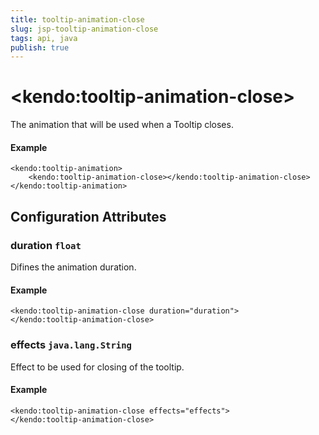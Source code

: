 ```yaml
---
title: tooltip-animation-close
slug: jsp-tooltip-animation-close
tags: api, java
publish: true
---
```


# \<kendo:tooltip-animation-close\>

The animation that will be used when a Tooltip closes.

#### Example
    <kendo:tooltip-animation>
        <kendo:tooltip-animation-close></kendo:tooltip-animation-close>
    </kendo:tooltip-animation>

## Configuration Attributes

### duration `float`

Difines the animation duration.

#### Example
    <kendo:tooltip-animation-close duration="duration">
    </kendo:tooltip-animation-close>

### effects `java.lang.String`

Effect to be used for closing of the tooltip.

#### Example
    <kendo:tooltip-animation-close effects="effects">
    </kendo:tooltip-animation-close>

